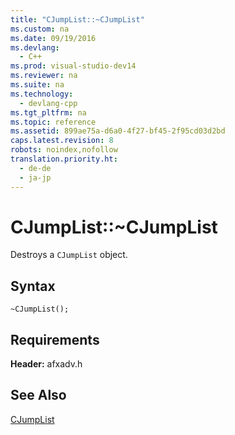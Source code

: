 ```yaml
---
title: "CJumpList::~CJumpList"
ms.custom: na
ms.date: 09/19/2016
ms.devlang: 
  - C++
ms.prod: visual-studio-dev14
ms.reviewer: na
ms.suite: na
ms.technology: 
  - devlang-cpp
ms.tgt_pltfrm: na
ms.topic: reference
ms.assetid: 899ae75a-d6a0-4f27-bf45-2f95cd03d2bd
caps.latest.revision: 8
robots: noindex,nofollow
translation.priority.ht: 
  - de-de
  - ja-jp
---
```

# CJumpList::~CJumpList
Destroys a `CJumpList` object.  
  
## Syntax  
  
```  
~CJumpList();  
```  
  
## Requirements  
 **Header:** afxadv.h  
  
## See Also  
 [CJumpList](../vs140/CJumpList-Class.md)